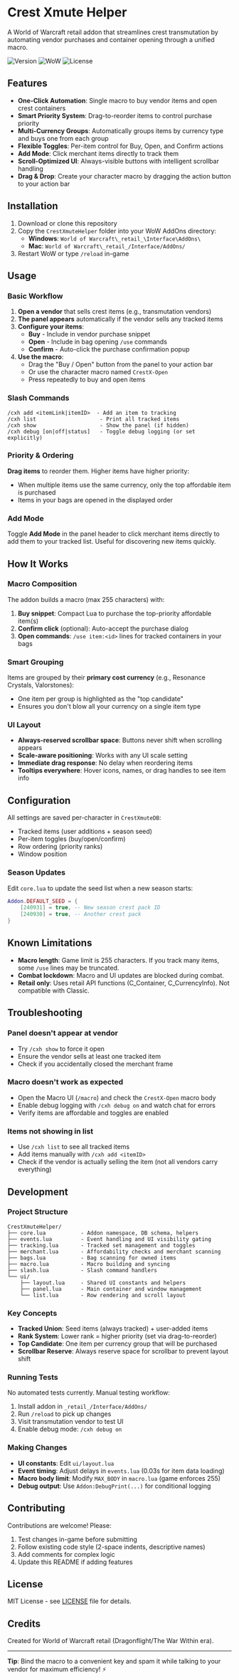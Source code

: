 # Crest Xmute Helper

A World of Warcraft retail addon that streamlines crest transmutation by automating vendor purchases and container opening through a unified macro.

![Version](https://img.shields.io/badge/version-1.0-blue)
![WoW](https://img.shields.io/badge/WoW-Retail-orange)
![License](https://img.shields.io/badge/license-MIT-green)

## Features

- **One-Click Automation**: Single macro to buy vendor items and open crest containers
- **Smart Priority System**: Drag-to-reorder items to control purchase priority
- **Multi-Currency Groups**: Automatically groups items by currency type and buys one from each group
- **Flexible Toggles**: Per-item control for Buy, Open, and Confirm actions
- **Add Mode**: Click merchant items directly to track them
- **Scroll-Optimized UI**: Always-visible buttons with intelligent scrollbar handling
- **Drag & Drop**: Create your character macro by dragging the action button to your action bar

## Installation

1. Download or clone this repository
2. Copy the `CrestXmuteHelper` folder into your WoW AddOns directory:
   - **Windows**: `World of Warcraft\_retail_\Interface\AddOns\`
   - **Mac**: `World of Warcraft\_retail_/Interface/AddOns/`
3. Restart WoW or type `/reload` in-game

## Usage

### Basic Workflow

1. **Open a vendor** that sells crest items (e.g., transmutation vendors)
2. **The panel appears** automatically if the vendor sells any tracked items
3. **Configure your items**:
   - **Buy** - Include in vendor purchase snippet
   - **Open** - Include in bag opening `/use` commands
   - **Confirm** - Auto-click the purchase confirmation popup
4. **Use the macro**:
   - Drag the "Buy / Open" button from the panel to your action bar
   - Or use the character macro named `CrestX-Open`
   - Press repeatedly to buy and open items

### Slash Commands

```
/cxh add <itemLink|itemID>  - Add an item to tracking
/cxh list                    - Print all tracked items
/cxh show                    - Show the panel (if hidden)
/cxh debug [on|off|status]   - Toggle debug logging (or set explicitly)
```

### Priority & Ordering

**Drag items** to reorder them. Higher items have higher priority:

- When multiple items use the same currency, only the top affordable item is purchased
- Items in your bags are opened in the displayed order

### Add Mode

Toggle **Add Mode** in the panel header to click merchant items directly to add them to your tracked list. Useful for discovering new items quickly.

## How It Works

### Macro Composition

The addon builds a macro (max 255 characters) with:

1. **Buy snippet**: Compact Lua to purchase the top-priority affordable item(s)
2. **Confirm click** (optional): Auto-accept the purchase dialog
3. **Open commands**: `/use item:<id>` lines for tracked containers in your bags

### Smart Grouping

Items are grouped by their **primary cost currency** (e.g., Resonance Crystals, Valorstones):

- One item per group is highlighted as the "top candidate"
- Ensures you don't blow all your currency on a single item type

### UI Layout

- **Always-reserved scrollbar space**: Buttons never shift when scrolling appears
- **Scale-aware positioning**: Works with any UI scale setting
- **Immediate drag response**: No delay when reordering items
- **Tooltips everywhere**: Hover icons, names, or drag handles to see item info

## Configuration

All settings are saved per-character in `CrestXmuteDB`:

- Tracked items (user additions + season seed)
- Per-item toggles (buy/open/confirm)
- Row ordering (priority ranks)
- Window position

### Season Updates

Edit `core.lua` to update the seed list when a new season starts:

```lua
Addon.DEFAULT_SEED = {
    [240931] = true, -- New season crest pack ID
    [240930] = true, -- Another crest pack
}
```

## Known Limitations

- **Macro length**: Game limit is 255 characters. If you track many items, some `/use` lines may be truncated.
- **Combat lockdown**: Macro and UI updates are blocked during combat.
- **Retail only**: Uses retail API functions (C_Container, C_CurrencyInfo). Not compatible with Classic.

## Troubleshooting

### Panel doesn't appear at vendor

- Try `/cxh show` to force it open
- Ensure the vendor sells at least one tracked item
- Check if you accidentally closed the merchant frame

### Macro doesn't work as expected

- Open the Macro UI (`/macro`) and check the `CrestX-Open` macro body
- Enable debug logging with `/cxh debug on` and watch chat for errors
- Verify items are affordable and toggles are enabled

### Items not showing in list

- Use `/cxh list` to see all tracked items
- Add items manually with `/cxh add <itemID>`
- Check if the vendor is actually selling the item (not all vendors carry everything)

## Development

### Project Structure

```
CrestXmuteHelper/
├── core.lua           - Addon namespace, DB schema, helpers
├── events.lua         - Event handling and UI visibility gating
├── tracking.lua       - Tracked set management and toggles
├── merchant.lua       - Affordability checks and merchant scanning
├── bags.lua           - Bag scanning for owned items
├── macro.lua          - Macro building and syncing
├── slash.lua          - Slash command handlers
└── ui/
    ├── layout.lua     - Shared UI constants and helpers
    ├── panel.lua      - Main container and window management
    └── list.lua       - Row rendering and scroll layout
```

### Key Concepts

- **Tracked Union**: Seed items (always tracked) + user-added items
- **Rank System**: Lower rank = higher priority (set via drag-to-reorder)
- **Top Candidate**: One item per currency group that will be purchased
- **Scrollbar Reserve**: Always reserve space for scrollbar to prevent layout shift

### Running Tests

No automated tests currently. Manual testing workflow:

1. Install addon in `_retail_/Interface/AddOns/`
2. Run `/reload` to pick up changes
3. Visit transmutation vendor to test UI
4. Enable debug mode: `/cxh debug on`

### Making Changes

- **UI constants**: Edit `ui/layout.lua`
- **Event timing**: Adjust delays in `events.lua` (0.03s for item data loading)
- **Macro body limit**: Modify `MAX_BODY` in `macro.lua` (game enforces 255)
- **Debug output**: Use `Addon:DebugPrint(...)` for conditional logging

## Contributing

Contributions are welcome! Please:

1. Test changes in-game before submitting
2. Follow existing code style (2-space indents, descriptive names)
3. Add comments for complex logic
4. Update this README if adding features

## License

MIT License - see [LICENSE](LICENSE) file for details.

## Credits

Created for World of Warcraft retail (Dragonflight/The War Within era).

---

**Tip**: Bind the macro to a convenient key and spam it while talking to your vendor for maximum efficiency! ⚡
